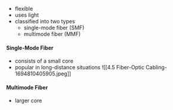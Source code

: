 - flexible
- uses light
- classified into two types
	- single-mode fiber (SMF)
	- multimode fiber (MMF)
#### Single-Mode Fiber
- consists of a small core
- popular in long-distance situations
![[4.5 Fiber-Optic Cabling-1694810405905.jpeg]]
#### Multimode Fiber
- larger core